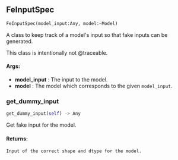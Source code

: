 ## FeInputSpec
```python
FeInputSpec(model_input:Any, model:~Model)
```
A class to keep track of a model's input so that fake inputs can be generated.

This class is intentionally not @traceable.


#### Args:

* **model_input** :  The input to the model.
* **model** :  The model which corresponds to the given `model_input`.

### get_dummy_input
```python
get_dummy_input(self) -> Any
```
Get fake input for the model.


#### Returns:
    Input of the correct shape and dtype for the model.